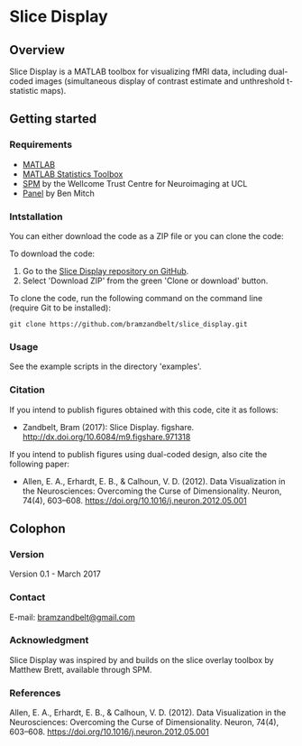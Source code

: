 # Slice Display

## Overview

Slice Display is a MATLAB toolbox for visualizing fMRI data, including dual-coded images (simultaneous display of contrast estimate and unthreshold t-statistic maps).

## Getting started

### Requirements

* [MATLAB](http://www.mathworks.com)
* [MATLAB Statistics Toolbox](http://www.mathworks.com/products/statistics/)
* [SPM](http://www.fil.ion.ucl.ac.uk/spm/) by the Wellcome Trust Centre for Neuroimaging at UCL
* [Panel](https://www.mathworks.com/matlabcentral/fileexchange/20003-panel) by Ben Mitch

### Intstallation

You can either download the code as a ZIP file or you can clone the code:

To download the code:
1. Go to the [Slice Display repository on GitHub](https://github.com/bramzandbelt/slice_display).
2. Select 'Download ZIP' from the green 'Clone or download' button.

To clone the code, run the following command on the command line (require Git to be installed):

```
git clone https://github.com/bramzandbelt/slice_display.git
```

### Usage

See the example scripts in the directory 'examples'.

### Citation
If you intend to publish figures obtained with this code, cite it as follows:
- Zandbelt, Bram (2017): Slice Display. figshare. http://dx.doi.org/10.6084/m9.figshare.971318

If you intend to publish figures using dual-coded design, also cite the following paper:
- Allen, E. A., Erhardt, E. B., & Calhoun, V. D. (2012). Data Visualization in the Neurosciences: Overcoming the Curse of Dimensionality. Neuron, 74(4), 603–608. https://doi.org/10.1016/j.neuron.2012.05.001

## Colophon

### Version

Version 0.1 - March 2017

### Contact

E-mail: bramzandbelt@gmail.com  

### Acknowledgment

Slice Display was inspired by and builds on the slice overlay toolbox by Matthew Brett, available through SPM.

### References

Allen, E. A., Erhardt, E. B., & Calhoun, V. D. (2012). Data Visualization in the Neurosciences: Overcoming the Curse of Dimensionality. Neuron, 74(4), 603–608. https://doi.org/10.1016/j.neuron.2012.05.001
